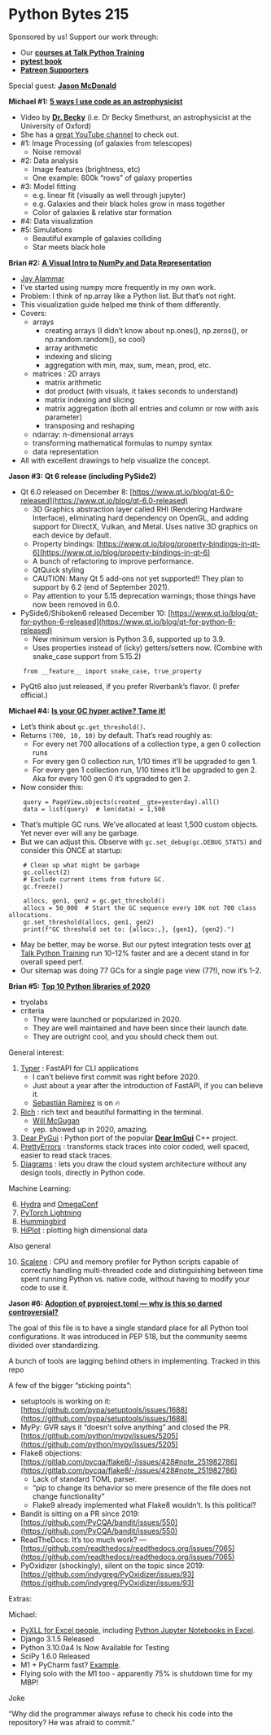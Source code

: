# Python Bytes 215
Sponsored by us! Support our work through:

- Our [**courses at Talk Python Training**](https://training.talkpython.fm/)
- [**pytest book**](https://pragprog.com/titles/bopytest/python-testing-with-pytest/)
- [**Patreon Supporters**](https://www.patreon.com/pythonbytes)

Special guest: [**Jason McDonald**](https://twitter.com/codemouse92)

**Michael #1:** [**5 ways I use code as an astrophysicist**](https://www.youtube.com/watch?v=bxWrXhLFN2s)

- Video by [**Dr. Becky**](https://twitter.com/drbecky_) (i.e. Dr Becky Smethurst, an astrophysicist at the University of Oxford)
- She has a [great YouTube channel](https://www.youtube.com/channel/UCYNbYGl89UUowy8oXkipC-Q) to check out.
- #1: Image Processing (of galaxies from telescopes)
	- Noise removal
- #2: Data analysis
	- Image features (brightness, etc)
	- One example: 600k “rows” of galaxy properties
- #3: Model fitting
	- e.g. linear fit (visually as well through jupyter)
	- e.g. Galaxies and their black holes grow in mass together
	- Color of galaxies & relative star formation
- #4: Data visualization
- #5: Simulations
	- Beautiful example of galaxies colliding
	- Star meets black hole

**Brian #2:** [**A Visual Intro to NumPy and Data Representation**](http://jalammar.github.io/visual-numpy/)

- [Jay Alammar](https://twitter.com/JayAlammar)
- I’ve started using numpy more frequently in my own work.
- Problem: I think of np.array like a Python list. But that’s not right.
- This visualization guide helped me think of them differently.
- Covers:
	- arrays
		- creating arrays (I didn’t know about np.ones(), np.zeros(), or np.random.random(), so cool)
		- array arithmetic
		- indexing and slicing
		- aggregation with min, max, sum, mean, prod, etc.
	- matrices : 2D arrays
		- matrix arithmetic
		- dot product (with visuals, it takes seconds to understand)
		- matrix indexing and slicing
		- matrix aggregation (both all entries and column or row with axis parameter)
		- transposing and reshaping
	- ndarray: n-dimensional arrays
	- transforming mathematical formulas to numpy syntax
	- data representation
- All with excellent drawings to help visualize the concept.

**Jason #3:** **Qt 6 release (including PySide2)**

- Qt 6.0 released on December 8: [https://www.qt.io/blog/qt-6.0-released](https://www.qt.io/blog/qt-6.0-released)
	- 3D Graphics abstraction layer called RHI (Rendering Hardware Interface), eliminating hard dependency on OpenGL, and adding support for DirectX, Vulkan, and Metal. Uses native 3D graphics on each device by default.
	- Property bindings: [https://www.qt.io/blog/property-bindings-in-qt-6](https://www.qt.io/blog/property-bindings-in-qt-6)
	- A bunch of refactoring to improve performance.
	- QtQuick styling
	- CAUTION: Many Qt 5 add-ons not yet supported!! They plan to support by 6.2 (end of September 2021).
	- Pay attention to your 5.15 deprecation warnings; those things have now been removed in 6.0.
- PySide6/Shiboken6 released December 10: [https://www.qt.io/blog/qt-for-python-6-released](https://www.qt.io/blog/qt-for-python-6-released)
	- New minimum version is Python 3.6, supported up to 3.9.
	- Uses properties instead of (icky) getters/setters now. (Combine with snake_case support from 5.15.2)

```
    from __feature__ import snake_case, true_property
```

- PyQt6 also just released, if you prefer Riverbank’s flavor. (I prefer official.)

**Michael #4:** [**Is your GC hyper active? Tame it!**](https://twitter.com/mkennedy/status/1339657542591336448)

- Let’s think about `gc.get_threshold()`.
- Returns `(700, 10, 10)` by default. That’s read roughly as:
	- For every net 700 allocations of a collection type, a gen 0 collection runs
	- For every gen 0 collection run, 1/10 times it’ll be upgraded to gen 1.
	- For every gen 1 collection run, 1/10 times it’ll be upgraded to gen 2. Aka for every 100 gen 0 it’s upgraded to gen 2.
- Now consider this:

```
    query = PageView.objects(created__gte=yesterday).all()
    data = list(query)  # len(data) = 1,500
```

- That’s multiple GC runs. We’ve allocated at least 1,500 custom objects. Yet never ever will any be garbage.
- But we can adjust this. Observe with `gc.set_debug(gc.DEBUG_STATS)` and consider this ONCE at startup:

```
    # Clean up what might be garbage
    gc.collect(2)
    # Exclude current items from future GC.
    gc.freeze()
    
    allocs, gen1, gen2 = gc.get_threshold()
    allocs = 50_000  # Start the GC sequence every 10K not 700 class allocations.
    gc.set_threshold(allocs, gen1, gen2)
    print(f"GC threshold set to: {allocs:,}, {gen1}, {gen2}.")
```

- May be better, may be worse. But our pytest integration tests over [at Talk Python Training](https://training.talkpython.fm/) run 10-12% faster and are a decent stand in for overall speed perf.
- Our sitemap was doing 77 GCs for a single page view (77!), now it’s 1-2.

**Brian #5:** [**Top 10 Python libraries of 2020**](https://tryolabs.com/blog/2020/12/21/top-10-python-libraries-of-2020/)

- tryolabs
- criteria
	- They were launched or popularized in 2020.
	- They are well maintained and have been since their launch date.
	- They are outright cool, and you should check them out.

General interest:

1. [Typer](https://github.com/tiangolo/typer) : FastAPI for CLI applications
	- I can’t believe first commit was right before 2020. 
	- Just about a year after the introduction of FastAPI, if you can believe it.
	- [Sebastián Ramírez](https://github.com/tiangolo) is on 🔥 
2. [Rich](https://github.com/willmcgugan/rich) : rich text and beautiful formatting in the terminal.
	- [Will McGugan](https://github.com/willmcgugan)
	- yep. showed up in 2020, amazing.
3. [Dear PyGui](https://github.com/hoffstadt/DearPyGui) : Python port of the popular [**Dear ImGui**](https://github.com/ocornut/imgui) C++ project.
4. [PrettyErrors](https://github.com/onelivesleft/PrettyErrors) : transforms stack traces into color coded, well spaced, easier to read stack traces.
5. [Diagrams](https://github.com/mingrammer/diagrams) : lets you draw the cloud system architecture without any design tools, directly in Python code.

Machine Learning:

6. [Hydra](https://hydra.cc/) and [OmegaConf](https://github.com/omry/omegaconf)
7. [PyTorch Lightning](https://github.com/PyTorchLightning/PyTorch-lightning)
8. [Hummingbird](https://github.com/microsoft/hummingbird)
9. [HiPlot](https://github.com/facebookresearch/hiplot) : plotting high dimensional data

Also general

10. [Scalene](https://github.com/emeryberger/scalene) : CPU and memory profiler for Python scripts capable of correctly handling multi-threaded code and distinguishing between time spent running Python vs. native code, without having to modify your code to use it.

**Jason #6:** **[Adoption of pyproject.toml — why is this so darned controversial?](https://github.com/carlosperate/awesome-pyproject/)**

The goal of this file is to have a single standard place for all Python tool configurations. It was introduced in PEP 518, but the community seems divided over standardizing.

A bunch of tools are lagging behind others in implementing. Tracked in this repo

A few of the bigger “sticking points”:

- setuptools is working on it: [https://github.com/pypa/setuptools/issues/1688](https://github.com/pypa/setuptools/issues/1688)
- MyPy: GVR says it “doesn’t solve anything” and closed the PR. [https://github.com/python/mypy/issues/5205](https://github.com/python/mypy/issues/5205)
- Flake8 objections: [https://gitlab.com/pycqa/flake8/-/issues/428#note_251982786](https://gitlab.com/pycqa/flake8/-/issues/428#note_251982786)
	- Lack of standard TOML parser.
	- “pip to change its behavior so mere presence of the file does not change functionality”
	- Flake9 already implemented what Flake8 wouldn’t. Is this political?
- Bandit is sitting on a PR since 2019: [https://github.com/PyCQA/bandit/issues/550](https://github.com/PyCQA/bandit/issues/550)
- ReadTheDocs: It’s too much work? — [https://github.com/readthedocs/readthedocs.org/issues/7065](https://github.com/readthedocs/readthedocs.org/issues/7065)
- PyOxidizer (shockingly), silent on the topic since 2019: [https://github.com/indygreg/PyOxidizer/issues/93](https://github.com/indygreg/PyOxidizer/issues/93)

Extras:

Michael:

- [PyXLL for Excel people,](https://www.pyxll.com/) including [Python Jupyter Notebooks in Excel](https://www.pyxll.com/blog/python-jupyter-notebooks-in-excel).
- Django 3.1.5 Released
- Python 3.10.0a4 Is Now Available for Testing
- SciPy 1.6.0 Released
- M1 + PyCharm fast? [Example](https://www.dropbox.com/s/25ibecobry82imm/load-pycharm-project-speed.mp4?dl=0).
- Flying solo with the M1 too - apparently 75% is shutdown time for my MBP!

Joke

“Why did the programmer always refuse to check his code into the repository? He was afraid to commit.”
